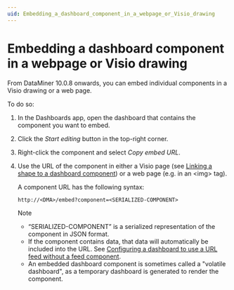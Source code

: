 ```yaml
---
uid: Embedding_a_dashboard_component_in_a_webpage_or_Visio_drawing
---
```


# Embedding a dashboard component in a webpage or Visio drawing

From DataMiner 10.0.8 onwards, you can embed individual components in a Visio drawing or a web page.

To do so:

1. In the Dashboards app, open the dashboard that contains the component you want to embed.

1. Click the *Start editing* button in the top-right corner.

1. Right-click the component and select *Copy embed URL*.

1. Use the URL of the component in either a Visio page (see [Linking a shape to a dashboard component](xref:Linking_a_shape_to_a_dashboard_component)) or a web page (e.g. in an \<img> tag).

    A component URL has the following syntax:

    ```txt
    http://<DMA>/embed?component=<SERIALIZED-COMPONENT>
    ```

    > [!NOTE]
    > - “SERIALIZED-COMPONENT” is a serialized representation of the component in JSON format.
    > - If the component contains data, that data will automatically be included into the URL. See [Configuring a dashboard to use a URL feed without a feed component](xref:Configuring_a_dashboard_to_use_a_URL_feed_without_a_feed_component).
    > - An embedded dashboard component is sometimes called a "volatile dashboard", as a temporary dashboard is generated to render the component.
